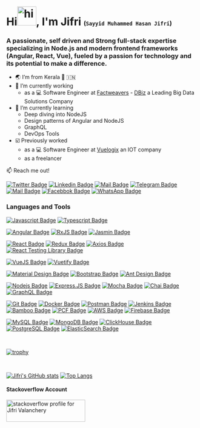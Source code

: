 # Hi<img src="https://user-images.githubusercontent.com/1303154/88677602-1635ba80-d120-11ea-84d8-d263ba5fc3c0.gif" width="50px" height="50px" alt="hi">, I'm **Jifri** <span style="font-size:16px">(`Sayyid Muhammed Hasan Jifri`)</span>

### A passionate, self driven and Strong full-stack expertise specializing in Node.js and modern frontend frameworks (Angular, React, Vue), fueled by a passion for technology and its potential to make a difference.

- 🌏 I’m from Kerala 🌳 🇮🇳
- 🔭 I’m currently working
  - as a 💻 Software Engineer at [Factweavers](https://factweavers.com/) - [DBiz](https://www.dbizsolution.com/) a Leading Big Data Solutions Company
- 🌱 I’m currently learning
  - Deep diving into NodeJS
  - Design patterns of Angular and NodeJS
  - GraphQL
  - DevOps Tools
- ☑️ Previously worked
  - as a 💻 Software Engineer at [Vuelogix](https://www.vuelogix.com/) an IOT company
  - as a freelancer

:mailbox: Reach me out!

[![Twitter Badge](https://img.shields.io/badge/-@JifriSmh-1ca0f1?style=flat&labelColor=1ca0f1&logo=twitter&logoColor=white&link=https://twitter.com/JifriSmh)](https://twitter.com/JifriSmh)
[![Linkedin Badge](https://img.shields.io/badge/-smhjifri-0e76a8?style=flat&labelColor=0e76a8&logo=linkedin&logoColor=white)](https://www.linkedin.com/in/smhjifri-vly/)
[![Mail Badge](https://img.shields.io/badge/-jifrivly-c0392b?style=flat&labelColor=c0392b&logo=gmail&logoColor=white)](mailto:jifrivly@gmail.com)
[![Telegram Badge](https://img.shields.io/badge/-jifrivly-30A8E9?style=flat&labelColor=30A8E9&logo=telegram&logoColor=white)](https://t.me/jifrivly)
[![Mail Badge](https://img.shields.io/badge/-@smh_jifri-e84393?style=flat&labelColor=e84393&logo=instagram&logoColor=white)](https://instagram.com/smh_jifri)
[![Facebbok Badge](https://img.shields.io/badge/-hassanjifri-385898?style=flat&labelColor=385898&logo=facebook&logoColor=white)](https://www.facebook.com/HASSANJIFRIEDAYUR)
[![WhatsApp Badge](https://img.shields.io/badge/-hassanjifri-5BC1A6?style=flat&labelColor=5BC1A6&logo=whatsapp&logoColor=white)](https://wa.me/919744344978)

### Languages and Tools
[![Javascript Badge](https://img.shields.io/badge/-Javascript-E4E4E4?style=for-the-badge&labelColor=black&logo=javascript&logoColor=F0DB4F)](#)
[![Typescript Badge](https://img.shields.io/badge/-Typescript-E4E4E4?style=for-the-badge&labelColor=black&logo=typescript&logoColor=007acc)](#)

[![Angular Badge](https://img.shields.io/badge/-Angular-E4E4E4?style=for-the-badge&labelColor=black&logo=angular&logoColor=DF4036)](#)
[![RxJS Badge](https://img.shields.io/badge/-RxJS-E4E4E4?style=for-the-badge&labelColor=black&logo=reactivex&logoColor=B7178C)](#)
[![Jasmin Badge](https://img.shields.io/badge/-Jasmin-E4E4E4?style=for-the-badge&labelColor=black&logo=jasmine&logoColor=863F7E)](#)
<!-- [![Karma Badge](https://img.shields.io/badge/-Karma-55B9AA?style=for-the-badge&labelColor=black&logo=karma&logoColor=55B9AA)](#) -->

[![React Badge](https://img.shields.io/badge/-React-E4E4E4?style=for-the-badge&labelColor=black&logo=react&logoColor=61DAFB)](#)
[![Redux Badge](https://img.shields.io/badge/-Redux-E4E4E4?style=for-the-badge&labelColor=black&logo=redux&logoColor=764abc)](#)
[![Axios Badge](https://img.shields.io/badge/-Axios-E4E4E4?style=for-the-badge&labelColor=black&logo=axios&logoColor=5A29E4)](#)
[![React Testing Library Badge](https://img.shields.io/badge/-React_Testing_Library-E4E4E4?style=for-the-badge&labelColor=black&logo=react-testing-library&logoColor=D41188)](#)

[![VueJS Badge](https://img.shields.io/badge/-vuejs-E4E4E4?style=for-the-badge&labelColor=black&logo=vuedotjs&logoColor=4FC08D)](#)
[![Vuetify Badge](https://img.shields.io/badge/-vuetify-E4E4E4?style=for-the-badge&labelColor=black&logo=vuedotjs&logoColor=1867C0)](#)

[![Material Design Badge](https://img.shields.io/badge/-Material_Design-E4E4E4?style=for-the-badge&labelColor=black&logo=material-design&logoColor=F44336)](#)
[![Bootstrap Badge](https://img.shields.io/badge/-Bootstrap-E4E4E4?style=for-the-badge&labelColor=black&logo=bootstrap&logoColor=563C7C)](#)
[![Ant Design Badge](https://img.shields.io/badge/-Ant_Design-E4E4E4?style=for-the-badge&labelColor=black&logo=ant-design&logoColor=6C72BF)](#)

[![Nodejs Badge](https://img.shields.io/badge/-Nodejs-E4E4E4?style=for-the-badge&labelColor=black&logo=node.js&logoColor=3C873A)](#)
[![Express.JS Badge](https://img.shields.io/badge/-Express_JS-E4E4E4?style=for-the-badge&labelColor=black&logo=express&logoColor=E4E4E4)](#)
[![Mocha Badge](https://img.shields.io/badge/-Mocha-E4E4E4?style=for-the-badge&labelColor=black&logo=mocha&logoColor=D3D3D3)](#)
[![Chai Badge](https://img.shields.io/badge/-Chai-E4E4E4?style=for-the-badge&labelColor=black&logo=chai&logoColor=4285F4)](#)
[![GraphQL Badge](https://img.shields.io/badge/-GraphQl-E4E4E4?style=for-the-badge&labelColor=black&logo=graphql&logoColor=e535ab)](#)

[![Git Badge](https://img.shields.io/badge/-Git-E4E4E4?style=for-the-badge&labelColor=black&logo=git)](#)
[![Docker Badge](https://img.shields.io/badge/-Docker-E4E4E4?style=for-the-badge&labelColor=black&logo=docker&logoColor=2D89B2)](#)
[![Postman Badge](https://img.shields.io/badge/-Postman-E4E4E4?style=for-the-badge&labelColor=black&logo=postman)](#)
[![Jenkins Badge](https://img.shields.io/badge/-Jenkins-E4E4E4?style=for-the-badge&labelColor=black&logo=jenkins&ogoColor=D24939)](#)
[![Bamboo Badge](https://img.shields.io/badge/-Bamboo-E4E4E4?style=for-the-badge&labelColor=black&logo=bamboo&logoColor=0052CC)](#)
[![PCF Badge](https://img.shields.io/badge/-PCF-E4E4E4?style=for-the-badge&labelColor=black&logo=cloudfoundry&logoColor=0C9ED5)](#)
[![AWS Badge](https://img.shields.io/badge/-AWS-E4E4E4?style=for-the-badge&labelColor=black&logo=amazon)](#)
[![Firebase Badge](https://img.shields.io/badge/-Firebase-E4E4E4?style=for-the-badge&labelColor=black&logo=firebase)](#)

[![MySQL Badge](https://img.shields.io/badge/-MySQL-E4E4E4?style=for-the-badge&labelColor=black&logo=mysql)](#)
[![MongoDB Badge](https://img.shields.io/badge/-MongoDB-E4E4E4?style=for-the-badge&labelColor=black&logo=mongodb)](#)
[![ClickHouse Badge](https://img.shields.io/badge/-ClickHouse-E4E4E4?style=for-the-badge&labelColor=black&logo=clickhouse)](#)
[![PostgreSQL Badge](https://img.shields.io/badge/-PostgreSQL-E4E4E4?style=for-the-badge&labelColor=black&logo=postgresql)](#)
[![ElasticSearch Badge](https://img.shields.io/badge/-ElasticSearch-E4E4E4?style=for-the-badge&labelColor=yellow&logo=elasticsearch)](#)

<br>

[![trophy](https://github-profile-trophy.vercel.app/?username=ryo-ma)](https://github.com/ryo-ma/github-profile-trophy)

<br>

[![Jifri's GitHub stats](https://github-readme-stats.vercel.app/api?username=jifrivly&count_private=true&show_icons=true&theme=dark)](#)
[![Top Langs](https://github-readme-stats.vercel.app/api/top-langs/?username=jifrivly&hide=php&langs_count=8&layout=compact&theme=dark)](#)

<!--
#### Profile Visits
![visitors](https://visitor-badge.glitch.me/badge?page_id=jifrivly.jifrivly)
-->

#### Stackoverflow Account
<a href="https://stackoverflow.com/users/7939765/jifri-valanchery">
  <img src="https://stackoverflow.com/users/flair/7939765.png?theme=dark" width="208" height="58" alt="stackoverflow profile for Jifri Valanchery">
</a>


<!--
**jifrivly/jifrivly** is a ✨ _special_ ✨ repository because its `README.md` (this file) appears on your GitHub profile.

Here are some ideas to get you started:

- 🔭 I’m currently working on ...
- 🌱 I’m currently learning ...
- 👯 I’m looking to collaborate on ...
- 🤔 I’m looking for help with ...
- 💬 Ask me about ...
- 📫 How to reach me: ...
- 😄 Pronouns: ...
- ⚡ Fun fact: ...
-->
